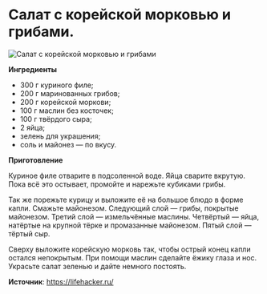 # Салат с корейской морковью и грибами.

![Салат с корейской морковью и грибами](/images/Kulinar/Salad/salat-kormor-gribi.jpg 'Салат с корейской морковью и грибами')

**Ингредиенты**

- 300 г куриного филе;
- 200 г маринованных грибов;
- 200 г корейской моркови;
- 100 г маслин без косточек;
- 100 г твёрдого сыра;
- 2 яйца;
- зелень для украшения;
- соль и майонез — по вкусу.

**Приготовление**

Куриное филе отварите в подсоленной воде. Яйца сварите вкрутую. Пока всё это остывает, промойте и нарежьте кубиками грибы.

Так же порежьте курицу и выложите её на большое блюдо в форме капли. Смажьте майонезом. Следующий слой — грибы, покрытые майонезом. Третий слой — измельчённые маслины. Четвёртый — яйца, натёртые на крупной тёрке и промазанные майонезом. Пятый слой — тёртый сыр.

Сверху выложите корейскую морковь так, чтобы острый конец капли остался непокрытым. При помощи маслин сделайте ёжику глаза и нос. Украсьте салат зеленью и дайте немного постоять.

**Источник**: https://lifehacker.ru/
